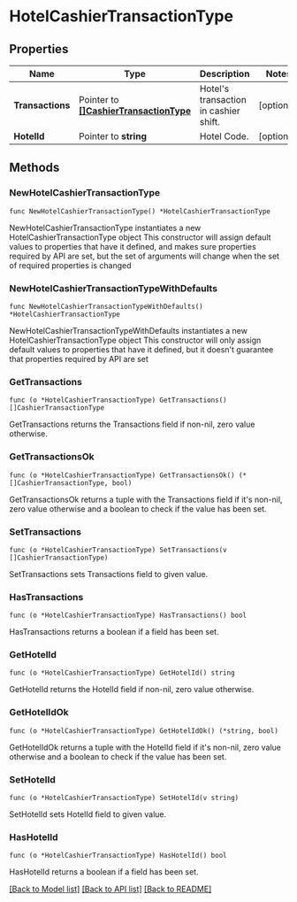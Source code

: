# HotelCashierTransactionType

## Properties

Name | Type | Description | Notes
------------ | ------------- | ------------- | -------------
**Transactions** | Pointer to [**[]CashierTransactionType**](CashierTransactionType.md) | Hotel&#39;s transaction in cashier shift. | [optional] 
**HotelId** | Pointer to **string** | Hotel Code. | [optional] 

## Methods

### NewHotelCashierTransactionType

`func NewHotelCashierTransactionType() *HotelCashierTransactionType`

NewHotelCashierTransactionType instantiates a new HotelCashierTransactionType object
This constructor will assign default values to properties that have it defined,
and makes sure properties required by API are set, but the set of arguments
will change when the set of required properties is changed

### NewHotelCashierTransactionTypeWithDefaults

`func NewHotelCashierTransactionTypeWithDefaults() *HotelCashierTransactionType`

NewHotelCashierTransactionTypeWithDefaults instantiates a new HotelCashierTransactionType object
This constructor will only assign default values to properties that have it defined,
but it doesn't guarantee that properties required by API are set

### GetTransactions

`func (o *HotelCashierTransactionType) GetTransactions() []CashierTransactionType`

GetTransactions returns the Transactions field if non-nil, zero value otherwise.

### GetTransactionsOk

`func (o *HotelCashierTransactionType) GetTransactionsOk() (*[]CashierTransactionType, bool)`

GetTransactionsOk returns a tuple with the Transactions field if it's non-nil, zero value otherwise
and a boolean to check if the value has been set.

### SetTransactions

`func (o *HotelCashierTransactionType) SetTransactions(v []CashierTransactionType)`

SetTransactions sets Transactions field to given value.

### HasTransactions

`func (o *HotelCashierTransactionType) HasTransactions() bool`

HasTransactions returns a boolean if a field has been set.

### GetHotelId

`func (o *HotelCashierTransactionType) GetHotelId() string`

GetHotelId returns the HotelId field if non-nil, zero value otherwise.

### GetHotelIdOk

`func (o *HotelCashierTransactionType) GetHotelIdOk() (*string, bool)`

GetHotelIdOk returns a tuple with the HotelId field if it's non-nil, zero value otherwise
and a boolean to check if the value has been set.

### SetHotelId

`func (o *HotelCashierTransactionType) SetHotelId(v string)`

SetHotelId sets HotelId field to given value.

### HasHotelId

`func (o *HotelCashierTransactionType) HasHotelId() bool`

HasHotelId returns a boolean if a field has been set.


[[Back to Model list]](../README.md#documentation-for-models) [[Back to API list]](../README.md#documentation-for-api-endpoints) [[Back to README]](../README.md)



